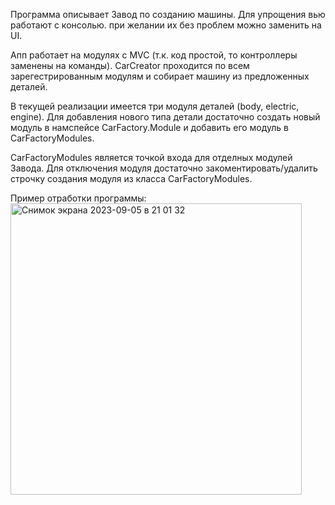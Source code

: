 Программа описывает Завод по созданию машины.
Для упрощения вью работают с консолью. при желании их без проблем можно заменить на UI.

Апп работает на модулях с MVC (т.к. код простой, то контроллеры заменены на команды).
CarCreator проходится по всем зарегестрированным модулям и собирает машину из предложенных деталей.

В текущей реализации имеется три модуля деталей (body, electric, engine).
Для добавления нового типа детали достаточно создать новый модуль в намспейсе CarFactory.Module и добавить его модуль в CarFactoryModules.

CarFactoryModules является точкой входа для отделных модулей Завода.
Для отключения модуля достаточно закоментировать/удалить строчку создания модуля из класса CarFactoryModules.

Пример отработки программы:
<img width="466" alt="Снимок экрана 2023-09-05 в 21 01 32" src="https://github.com/JesterV/CarFactory/assets/8759232/29a27635-5ce3-4e12-b4b1-a99452a9fbec">
